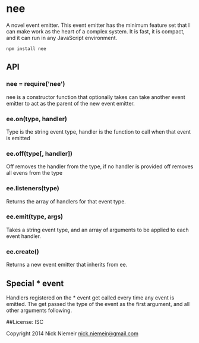 # nee

A novel event emitter. This event emitter has the minimum feature set
that I can make work as the heart of a complex system. It is fast,
it is compact, and it can run in any JavaScript environment.

`npm install nee`

## API

### nee = require('nee')

nee is a constructor function that optionally takes can take another event
emitter to act as the parent of the new event emitter.

### ee.on(type, handler)

Type is the string event type, handler is the function to call when
that event is emitted

### ee.off(type[, handler])

Off removes the handler from the type, if no handler is provided
off removes all evens from the type

### ee.listeners(type)

Returns the array of handlers for that event type.

### ee.emit(type, args)

Takes a string event type, and an array of arguments to be applied
to each event handler.

### ee.create()

Returns a new event emitter that inherits from ee.

## Special * event

Handlers registered on the * event get called every time any event is
emitted. The get passed the type of the event as the first argument, and
all other arguments following.

##License: ISC

Copyright 2014 Nick Niemeir <nick.niemeir@gmail.com>

